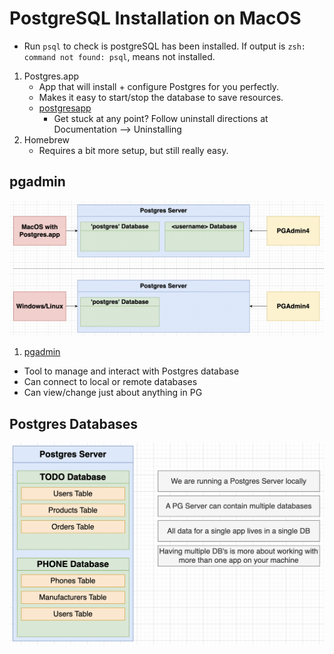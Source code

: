 # PostgreSQL Installation on MacOS

- Run `psql` to check is postgreSQL has been installed. If output is `zsh: command not found: psql`, means not installed.

1. Postgres.app
   - App that will install + configure Postgres for you perfectly.
   - Makes it easy to start/stop the database to save resources.
   - [postgresapp](https://postgresapp.com)
     - Get stuck at any point? Follow uninstall directions at Documentation --> Uninstalling
2. Homebrew
   - Requires a bit more setup, but still really easy.

## pgadmin

<img src="../pics/postgres_server.png" alt="image of postgres server and pgadmin" />

1. [pgadmin](https://www.pgadmin.org/download/)

- Tool to manage and interact with Postgres database
- Can connect to local or remote databases
- Can view/change just about anything in PG

## Postgres Databases

<img src="../pics/postgres_databases.png" alt="diagram showing multiple databases in postgres server" />
